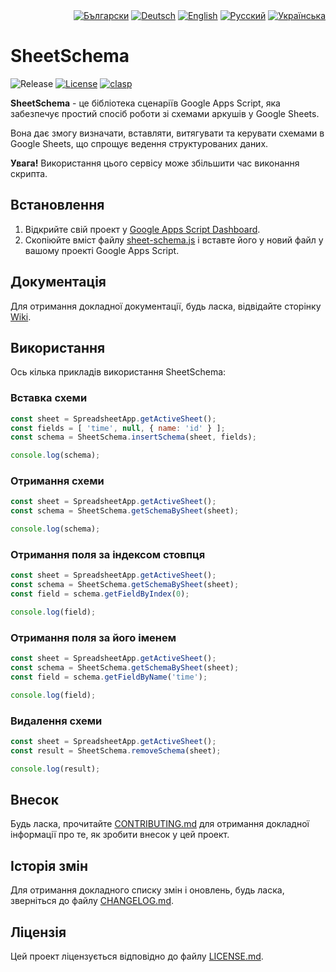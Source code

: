 <div id="locales" align="right">
  <a href="../bg/README.md"><img src="https://img.shields.io/badge/BG-grey?style=flat" alt="Български"></a>
  <a href="../de/README.md"><img src="https://img.shields.io/badge/DE-grey?style=flat" alt="Deutsch"></a>
  <a href="../en/README.md"><img src="https://img.shields.io/badge/EN-grey?style=flat" alt="English"></a>
  <a href="../ru/README.md"><img src="https://img.shields.io/badge/RU-grey?style=flat" alt="Русский"></a>
  <a href="../uk/README.md"><img src="https://img.shields.io/badge/UK-blue?style=flat" alt="Українська"></a>
</div>


# SheetSchema

<div id="badges" align="left">
  <img src="https://img.shields.io/github/v/release/MaksymStoianov/SheetSchema" alt="Release">
  <a href="LICENSE.md"><img src="https://img.shields.io/github/license/MaksymStoianov/SheetSchema" alt="License"></a>
  <a href="https://github.com/google/clasp"><img src="https://img.shields.io/badge/built%20with-clasp-4285f4.svg" alt="clasp"></a>
</div>

**SheetSchema** - це бібліотека сценаріїв Google Apps Script, яка забезпечує простий спосіб роботи зі схемами аркушів у Google Sheets.

Вона дає змогу визначати, вставляти, витягувати та керувати схемами в Google Sheets, що спрощує ведення структурованих даних.

__Увага!__ Використання цього сервісу може збільшити час виконання скрипта.


## Встановлення

1. Відкрийте свій проект у [Google Apps Script Dashboard](https://script.google.com/).
2. Скопіюйте вміст файлу [sheet-schema.js](../../src/sheet-schema.js) і вставте його у новий файл у вашому проекті Google Apps Script.


## Документація

Для отримання докладної документації, будь ласка, відвідайте сторінку [Wiki](../../../../wiki/uk).


## Використання

Ось кілька прикладів використання SheetSchema:

### Вставка схеми

```javascript
const sheet = SpreadsheetApp.getActiveSheet();
const fields = [ 'time', null, { name: 'id' } ];
const schema = SheetSchema.insertSchema(sheet, fields);

console.log(schema);
```

### Отримання схеми

```javascript
const sheet = SpreadsheetApp.getActiveSheet();
const schema = SheetSchema.getSchemaBySheet(sheet);

console.log(schema);
```

### Отримання поля за індексом стовпця

```javascript
const sheet = SpreadsheetApp.getActiveSheet();
const schema = SheetSchema.getSchemaBySheet(sheet);
const field = schema.getFieldByIndex(0);

console.log(field);
```

### Отримання поля за його іменем

```javascript
const sheet = SpreadsheetApp.getActiveSheet();
const schema = SheetSchema.getSchemaBySheet(sheet);
const field = schema.getFieldByName('time');

console.log(field);
```

### Видалення схеми

```javascript
const sheet = SpreadsheetApp.getActiveSheet();
const result = SheetSchema.removeSchema(sheet);

console.log(result);
```


## Внесок

Будь ласка, прочитайте [CONTRIBUTING.md](CONTRIBUTING.md) для отримання докладної інформації про те, як зробити внесок у цей проект.


## Історія змін

Для отримання докладного списку змін і оновлень, будь ласка, зверніться до файлу [CHANGELOG.md](CHANGELOG.md).


## Ліцензія

Цей проект ліцензується відповідно до файлу [LICENSE.md](LICENSE.md).